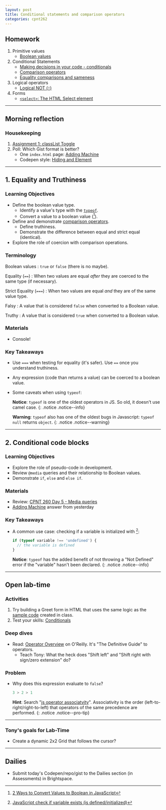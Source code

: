 ```yaml
---
layout: post
title: Conditional statements and comparison operators
categories: cpnt262
---
```


## Homework
1. Primitive values
    - [Boolean values](https://developer.mozilla.org/en-US/docs/Glossary/Boolean)
2. Conditional Statements
    - [Making decisions in your code - conditionals](https://developer.mozilla.org/en-US/docs/Learn/JavaScript/Building_blocks/conditionals)
    - [Comparison operators](https://developer.mozilla.org/en-US/docs/Web/JavaScript/Guide/Expressions_and_Operators#comparison_operators)
    - [Equality comparisons and sameness](https://developer.mozilla.org/en-US/docs/Web/JavaScript/Equality_comparisons_and_sameness)
3. Logical operators
    - [Logical NOT (`!`)](https://developer.mozilla.org/en-US/docs/Web/JavaScript/Reference/Operators/Logical_NOT)
4. Forms
    - [`<select>`: The HTML Select element](https://developer.mozilla.org/en-US/docs/Web/HTML/Element/select)

---
## Morning reflection
### Housekeeping
1. [Assignment 1: classList Toggle](https://github.com/sait-wbdv/assessments/tree/master/cpnt262/assignment-1)
2. Poll: Which Gist format is better?
    - One `index.html` page: [Adding Machine](https://gist.github.com/acidtone/41311f0c2ae259445de4e6ca3b400edc)
    - Codepen style: [Hiding and Element](https://gist.github.com/acidtone/61ae09c7efb6a504010d17199e41510e)

---

## 1. Equality and Truthiness
### Learning Objectives
- Define the boolean value type.
  - Identify a value's type with the [`typeof`](https://developer.mozilla.org/en-US/docs/Web/JavaScript/Reference/Operators/typeof).
  - Convert a value to a boolean value ([^1]).
- Define and demonstrate [comparison operators](https://developer.mozilla.org/en-US/docs/Web/JavaScript/Guide/Expressions_and_Operators#comparison_operators).
  - Define truthiness.
  - Demonstrate the difference between equal and strict equal (identical).
- Explore the role of coercion with comparison operations.

[^1]: [2 Ways to Convert Values to Boolean in JavaScript](https://www.samanthaming.com/tidbits/19-2-ways-to-convert-to-boolean/)

### Terminology
Boolean values
: `true` or `false` (there is no maybe).

Equality (`==`)
: When two values are equal _after_ they are coerced to the same type (if necessary).

Strict Equality (`===`)
: When two values are equal _and_ they are of the same value type.

Falsy
: A value that is considered `false` when converted to a Boolean value.

Truthy
: A value that is considered `true` when converted to a Boolean value.

### Materials
- Console!

### Key Takeaways
- Use `===` when testing for equality (it's safer). Use `==` once you understand truthiness.
- Any expression (code than returns a value) can be coerced to a boolean value.
- Some caveats when using `typeof`:

  **Notice**: `typeof` is one of the oldest operators in JS. So old, it doesn't use camel case.
  {:  .notice .notice--info}

  **Warning**: `typeof` also has one of the oldest bugs in Javascript: `typeof null` returns `object`.
  {:  .notice .notice--warning}


[^2]: [JavaScript check if variable exists (is defined/initialized)](https://stackoverflow.com/questions/5113374/javascript-check-if-variable-exists-is-defined-initialized)

---

## 2. Conditional code blocks
### Learning Objectives
- Explore the role of pseudo-code in development.
- Review `@media` queries and their relationship to Boolean values.
- Demonstrate `if`, `else` and `else if`.


### Materials
- Review: [CPNT 260 Day 5 - Media queries](https://sait-wbdv.github.io/winter-2021/cpnt260/media-queries-icons/)
- [Adding Machine](https://gist.github.com/acidtone/1b036a8d2f1e5b7f398462cc957f64dc) answer from yesterday

### Key Takeaways
- A common use case: checking if a variable is initialized with [^2]:
    
  ```js
  if (typeof variable !== 'undefined') {
    // the variable is defined
  }
  ```

  **Notice**: `typeof` has the added benefit of not throwing a "Not Defined" error if the "variable" hasn't been declared.
  {:  .notice .notice--info}
  
---

## Open lab-time
### Activities
1. Try building a Greet form in HTML that uses the same logic as the [sample code](https://github.com/sait-wbdv/in-class/blob/main/w5f/js/greet.js) created in class.
2. Test your skills: [Conditionals](https://developer.mozilla.org/en-US/docs/Learn/JavaScript/Building_blocks/Test_your_skills:_Conditionals)

### Deep dives
- Read: [Operator Overview](https://www.oreilly.com/library/view/javascript-the-definitive/9781449393854/ch04s07.html) on O'Reilly. It's "The Definitive Guide" to operators.
  - Teach Tony: What the heck does "Shift left" and "Shift right with sign/zero extension" do?

### Problem
- Why does this expression evaluate to `false`?

    ```js
    3 > 2 > 1
    ```

    **Hint**: Search "[js operator associatvity](https://www.google.com/search?q=js+operator+precedence+and+associativity)". Associativity is the order (left-to-right/right-to-left) that operators of the same precedence are performed.
    {:  .notice .notice--pro-tip}

---

### Tony's goals for Lab-Time
- Create a dynamic 2x2 Grid that follows the cursor?

---

## Dailies
- Submit today's Codepen/repo/gist to the Dailies section (in Assessments) in Brightspace.